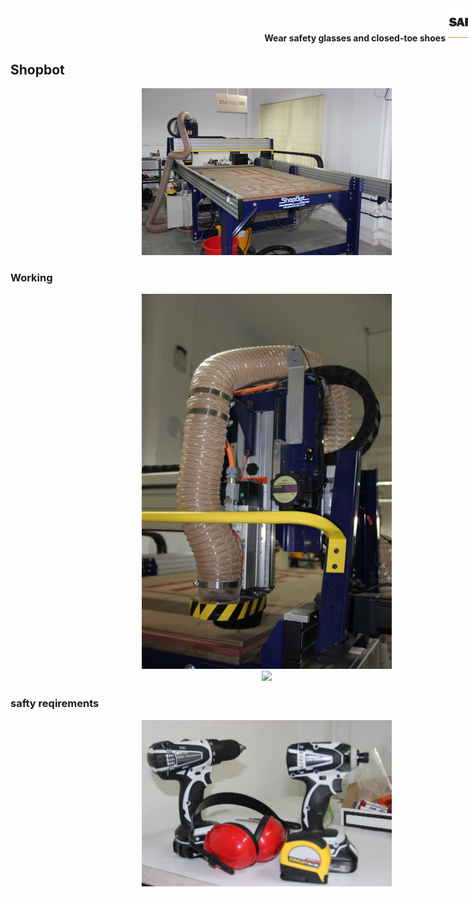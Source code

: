 <div style="width:800px; margin:0 auto;">

<div align="right" style="margin-left:2.5%" style="margin-right:3%">
<b>Wear safety glasses and closed-toe shoes</b> <right><img src="img/shopbot/safety.png" width= "100"/></right>
</div>

## Shopbot

<div align="justify" style="margin-left:2.5%" style="margin-right:3%">

<center><img src="img/shopbot/1.JPG" width= "400"/></center>


</div>

### Working
<div align="justify" style="margin-left:2.5%" style="margin-right:3%">


<center><img src="img/shopbot/3.JPG" width= "400"/></center>


<center><img src="img/shopbot/5.JPG" width= "400"/></center>
</div>

### safty reqirements
<div align="justify" style="margin-left:2.5%" style="margin-right:3%">


<center><img src="img/shopbot/4.JPG" width= "400"/></center>
</div>

</div>